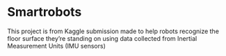 # Smartrobots
This project is from Kaggle submission made to help robots recognize the floor surface they’re standing on using data collected from Inertial Measurement Units (IMU sensors)
